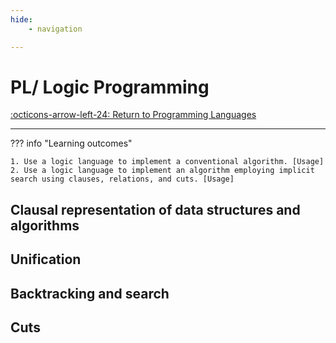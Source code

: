 ```yaml
---
hide:
    - navigation

---
```

# PL/ Logic Programming

[:octicons-arrow-left-24: Return to Programming Languages](/Bodies-of-Knowledge/Programming-Languages/)

---

??? info "Learning outcomes"

    1. Use a logic language to implement a conventional algorithm. [Usage]
    2. Use a logic language to implement an algorithm employing implicit search using clauses, relations, and cuts. [Usage]


## Clausal representation of data structures and algorithms

## Unification

## Backtracking and search

## Cuts
